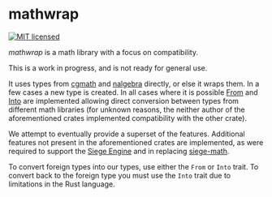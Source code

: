 # mathwrap

[![MIT licensed](https://img.shields.io/badge/license-MIT-blue.svg)](./LICENSE)

*mathwrap* is a math library with a focus on compatibility.

This is a work in progress, and is not ready for general use.

It uses types from [cgmath](https://crates.io/crates/cgmath) and
[nalgebra](https://crates.io/crates/nalgebra) directly, or else it
wraps them.  In a few cases a new type is created. In all cases where
it is possible [From](https://doc.rust-lang.org/std/convert/trait.From.html)
and [Into](https://doc.rust-lang.org/std/convert/trait.Into.html) are
implemented allowing direct conversion between types from different
math libraries (for unknown reasons, the neither author of the aforementioned
crates implemented compatibility with the other crate).

We attempt to eventually provide a superset of the features.  Additional features
not present in the aforementioned crates are implemented, as were required to
support the [Siege Engine](https://github.com/SiegeEngine) and in replacing
[siege-math](https://github.com/SiegeEngine/siege-math).

To convert foreign types into our types, use either the `From` or `Into` trait.
To convert back to the foreign type you must use the `Into` trait due to
limitations in the Rust language.
